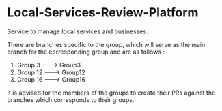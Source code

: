 # Local-Services-Review-Platform
Service to manage local services and businesses.

There are branches specific to the group, which will serve as the main branch for the corresponding group and are as follows :-
1. Group 3 ---> Group3
2. Group 12 ---> Group12
3. Group 16 ---> Group16

It is advised for the members of the groups to create their PRs against the branches which corresponds to their groups.
